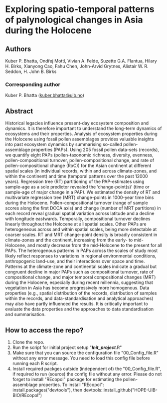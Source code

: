 # Exploring spatio-temporal patterns of palynological changes in Asia during the Holocene
## Authors
Kuber P. Bhatta, Ondřej Mottl, Vivian A. Felde, Suzette G.A. Flantua, Hilary H. Birks, Xianyong Cao, Fahu Chen, John-Arvid Grytnes, Alistair W. R. Seddon, H. John B. Birks

### Corresponding author
Kuber P. Bhatta (kuber.bhatta@uib.no)

## Abstract
Historical legacies influence present-day ecosystem composition and dynamics. It is therefore important to understand the long-term dynamics of ecosystems and their properties. Analysis of ecosystem properties during the Holocene using fossil pollen assemblages provides valuable insights into past ecosystem dynamics by summarising so-called pollen-assemblage properties (PAPs). Using 205 fossil pollen data-sets (records), we quantify eight PAPs (pollen-taxonomic richness, diversity, evenness, pollen-compositional turnover, pollen-compositional change, and rate of pollen-compositional change (RoC)) for the Asian continent at different spatial scales (in individual records, within and across climate-zones, and within the continent) and time (temporal patterns over the past 12000 years). Regression tree (RT) partitioning of the PAP-estimates using sample-age as a sole predictor revealed the ‘change-point(s)’ (time or sample-age of major change in a PAP). We estimated the density of RT and multivariate regression tree (MRT) change-points in 1000-year time bins during the Holocene. 
Pollen-compositional turnover (range of sample scores along the first DCCA axis) and change (number of MRT partitions) in each record reveal gradual spatial variation across latitude and a decline with longitude eastwards. Temporally, compositional turnover declines linearly throughout the Holocene at all spatial scales. Other PAPs are heterogeneous across and within spatial scales, being more detectable at coarser scales. RT and MRT change-point density is broadly consistent in climate-zones and the continent, increasing from the early- to mid-Holocene, and mostly decrease from the mid-Holocene to the present for all PAPs.
The heterogenous patterns in PAPs across the scales of study most likely reflect responses to variations in regional environmental conditions, anthropogenic land-use, and their interactions over space and time. Patterns at the climate-zone and continental scales indicate a gradual but congruent decline in major PAPs such as compositional turnover, rate of compositional change, and major temporal compositional changes (MRT) during the Holocene, especially during recent millennia, suggesting that vegetation in Asia has become progressively more homogenous. 
Data properties (e.g., spatial distribution of the records, distribution of samples within the records, and data-standardisation and analytical approaches) may also have partly influenced the results. It is critically important to evaluate the data properties and the approaches to data standardisation and summarisation.

## How to access the repo?
1. Clone the repo.
2. Run the script for initial project setup "___Init_project___.R"
3. Make sure that you can source the configuration file "00_Config_file.R" without any error message. You need to load this config file before running each R script.
4. Install required packges outside (independent of) the "00_Config_file.R", if required to run (source) the config file without any error. Please do not forget to install "REcopol" package for estimating the pollen-assemblage properties. To install "REcopol": install.packages("devtools"), then devtools::install_github("HOPE-UIB-BIO/REcopol")
